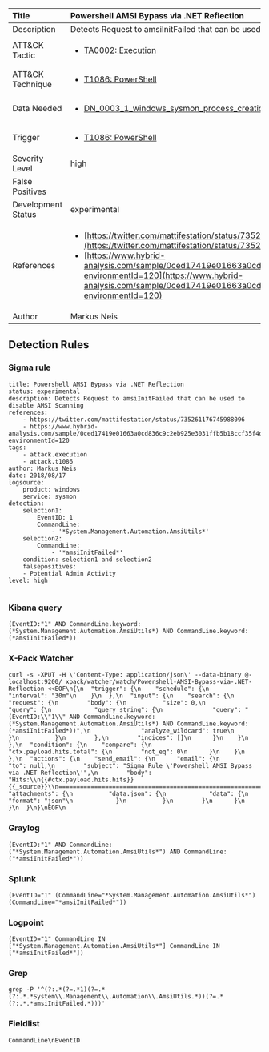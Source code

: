 | Title                | Powershell AMSI Bypass via .NET Reflection                                                                                                                                                 |
|:---------------------|:------------------------------------------------------------------------------------------------------------------------------------------------------------|
| Description          | Detects Request to amsiInitFailed that can be used to disable AMSI Scanning                                                                                                                                           |
| ATT&amp;CK Tactic    | <ul><li>[TA0002: Execution](https://attack.mitre.org/tactics/TA0002)</li></ul>  |
| ATT&amp;CK Technique | <ul><li>[T1086: PowerShell](https://attack.mitre.org/techniques/T1086)</li></ul>                             |
| Data Needed          | <ul><li>[DN_0003_1_windows_sysmon_process_creation](../Data_Needed/DN_0003_1_windows_sysmon_process_creation.md)</li></ul>                                                         |
| Trigger              | <ul><li>[T1086: PowerShell](../Triggers/T1086.md)</li></ul>  |
| Severity Level       | high                                                                                                                                                 |
| False Positives      | <ul></ul>                                                                  |
| Development Status   | experimental                                                                                                                                                |
| References           | <ul><li>[https://twitter.com/mattifestation/status/735261176745988096](https://twitter.com/mattifestation/status/735261176745988096)</li><li>[https://www.hybrid-analysis.com/sample/0ced17419e01663a0cd836c9c2eb925e3031ffb5b18ccf35f4dea5d586d0203e?environmentId=120](https://www.hybrid-analysis.com/sample/0ced17419e01663a0cd836c9c2eb925e3031ffb5b18ccf35f4dea5d586d0203e?environmentId=120)</li></ul>                                                          |
| Author               | Markus Neis                                                                                                                                                |


## Detection Rules

### Sigma rule

```
title: Powershell AMSI Bypass via .NET Reflection  
status: experimental
description: Detects Request to amsiInitFailed that can be used to disable AMSI Scanning
references:
    - https://twitter.com/mattifestation/status/735261176745988096
    - https://www.hybrid-analysis.com/sample/0ced17419e01663a0cd836c9c2eb925e3031ffb5b18ccf35f4dea5d586d0203e?environmentId=120
tags:
    - attack.execution
    - attack.t1086
author: Markus Neis
date: 2018/08/17
logsource:
    product: windows
    service: sysmon
detection:
    selection1:
        EventID: 1
        CommandLine:
            - '*System.Management.Automation.AmsiUtils*'
    selection2:
        CommandLine:
            - '*amsiInitFailed*'            
    condition: selection1 and selection2
    falsepositives:
    - Potential Admin Activity 
level: high


```





### Kibana query

```
(EventID:"1" AND CommandLine.keyword:(*System.Management.Automation.AmsiUtils*) AND CommandLine.keyword:(*amsiInitFailed*))
```





### X-Pack Watcher

```
curl -s -XPUT -H \'Content-Type: application/json\' --data-binary @- localhost:9200/_xpack/watcher/watch/Powershell-AMSI-Bypass-via-.NET-Reflection <<EOF\n{\n  "trigger": {\n    "schedule": {\n      "interval": "30m"\n    }\n  },\n  "input": {\n    "search": {\n      "request": {\n        "body": {\n          "size": 0,\n          "query": {\n            "query_string": {\n              "query": "(EventID:\\"1\\" AND CommandLine.keyword:(*System.Management.Automation.AmsiUtils*) AND CommandLine.keyword:(*amsiInitFailed*))",\n              "analyze_wildcard": true\n            }\n          }\n        },\n        "indices": []\n      }\n    }\n  },\n  "condition": {\n    "compare": {\n      "ctx.payload.hits.total": {\n        "not_eq": 0\n      }\n    }\n  },\n  "actions": {\n    "send_email": {\n      "email": {\n        "to": null,\n        "subject": "Sigma Rule \'Powershell AMSI Bypass via .NET Reflection\'",\n        "body": "Hits:\\n{{#ctx.payload.hits.hits}}{{_source}}\\n================================================================================\\n{{/ctx.payload.hits.hits}}",\n        "attachments": {\n          "data.json": {\n            "data": {\n              "format": "json"\n            }\n          }\n        }\n      }\n    }\n  }\n}\nEOF\n
```





### Graylog

```
(EventID:"1" AND CommandLine:("*System.Management.Automation.AmsiUtils*") AND CommandLine:("*amsiInitFailed*"))
```





### Splunk

```
(EventID="1" (CommandLine="*System.Management.Automation.AmsiUtils*") (CommandLine="*amsiInitFailed*"))
```





### Logpoint

```
(EventID="1" CommandLine IN ["*System.Management.Automation.AmsiUtils*"] CommandLine IN ["*amsiInitFailed*"])
```





### Grep

```
grep -P '^(?:.*(?=.*1)(?=.*(?:.*.*System\\.Management\\.Automation\\.AmsiUtils.*))(?=.*(?:.*.*amsiInitFailed.*)))'
```





### Fieldlist

```
CommandLine\nEventID
```

